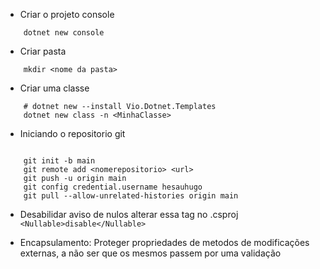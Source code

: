 * Criar o projeto console
```console
    dotnet new console
```

* Criar pasta
```console
    mkdir <nome da pasta>
```

* Criar uma classe
```console
    # dotnet new --install Vio.Dotnet.Templates
    dotnet new class -n <MinhaClasse>
```

* Iniciando o repositorio git

```console

    git init -b main
    git remote add <nomerepositorio> <url>
    git push -u origin main
    git config credential.username hesauhugo
    git pull --allow-unrelated-histories origin main

```
* Desabilidar aviso de nulos alterar essa tag no .csproj `<Nullable>disable</Nullable>`

* Encapsulamento: Proteger propriedades de metodos de modificações externas, a não ser que os mesmos passem por uma validação

